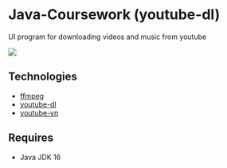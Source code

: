 # Java-Coursework (youtube-dl)
UI program for downloading videos and music from youtube

![](https://imgur.com/KD9QdGW.png)

## Technologies
* [ffmpeg](https://www.ffmpeg.org/)
* [youtube-dl](https://github.com/ytdl-org/youtube-dl/)
* [youtube-vn](https://github.com/bombaki6a/youtube-vn)

## Requires
* Java JDK 16

